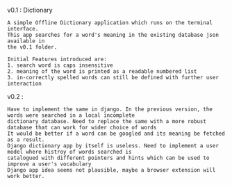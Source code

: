 v0.1 : Dictionary

    A simple Offline Dictionary application which runs on the terminal interface.
    This app searches for a word's meaning in the existing database json available in
    the v0.1 folder.

    Initial Features introduced are:
    1. search word is caps insensitive
    2. meaning of the word is printed as a readable numbered list
    3. in-correctly spelled words can still be defined with further user interaction
    
v0.2 :
    
    Have to implement the same in django. In the previous version, the words were searched in a local incomplete 
    dictionary database. Need to replace the same with a more robust database that can work for wider choice of words
    It would be better if a word can be googled and its meaning be fetched as a result.
    Django dictionary app by itself is useless. Need to implement a user model where histroy of words searched is 
    catalogued with different pointers and hints which can be used to improve a user's vocabulary 
    Django app idea seems not plausible, maybe a browser extension will work better.
     
    